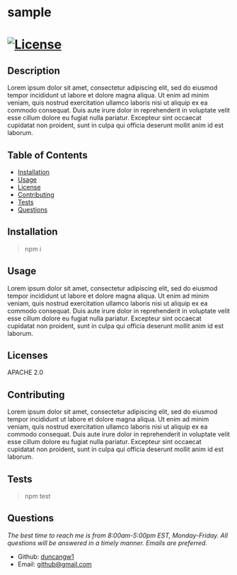 
  # sample

  # [![License](https://img.shields.io/badge/License-Apache%202.0-blue.svg)](https://opensource.org/licenses/Apache-2.0)

  ## Description
  Lorem ipsum dolor sit amet, consectetur adipiscing elit, sed do eiusmod tempor incididunt ut labore et dolore magna aliqua. Ut enim ad minim veniam, quis nostrud exercitation ullamco laboris nisi ut aliquip ex ea commodo consequat. Duis aute irure dolor in reprehenderit in voluptate velit esse cillum dolore eu fugiat nulla pariatur. Excepteur sint occaecat cupidatat non proident, sunt in culpa qui officia deserunt mollit anim id est laborum.

  ## Table of Contents
  - [Installation](#installation)
  - [Usage](#usage)
  - [License](#licenses)
  - [Contributing](#contributing)
  - [Tests](#tests)
  - [Questions](#questions)

  ## Installation
  > npm i

  ## Usage
  Lorem ipsum dolor sit amet, consectetur adipiscing elit, sed do eiusmod tempor incididunt ut labore et dolore magna aliqua. Ut enim ad minim veniam, quis nostrud exercitation ullamco laboris nisi ut aliquip ex ea commodo consequat. Duis aute irure dolor in reprehenderit in voluptate velit esse cillum dolore eu fugiat nulla pariatur. Excepteur sint occaecat cupidatat non proident, sunt in culpa qui officia deserunt mollit anim id est laborum.

  ## Licenses
  APACHE 2.0

  ## Contributing
  Lorem ipsum dolor sit amet, consectetur adipiscing elit, sed do eiusmod tempor incididunt ut labore et dolore magna aliqua. Ut enim ad minim veniam, quis nostrud exercitation ullamco laboris nisi ut aliquip ex ea commodo consequat. Duis aute irure dolor in reprehenderit in voluptate velit esse cillum dolore eu fugiat nulla pariatur. Excepteur sint occaecat cupidatat non proident, sunt in culpa qui officia deserunt mollit anim id est laborum.

  ## Tests
  > npm test

  ## Questions
  *The best time to reach me is from 8:00am-5:00pm EST, Monday-Friday. All questions will be answered in a timely manner. Emails are preferred.*
  - Github: [duncangw1](#https://github.com/duncangw1)
  - Email: github@gmail.com
